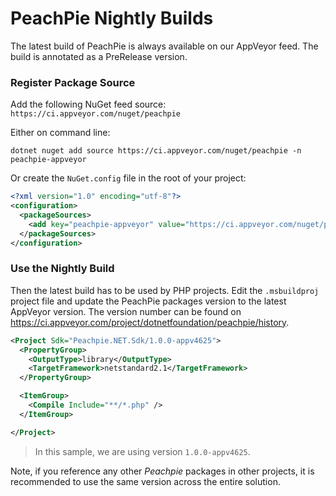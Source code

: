 # PeachPie Nightly Builds

The latest build of PeachPie is always available on our AppVeyor feed. The build is annotated as a PreRelease version.

### Register Package Source

Add the following NuGet feed source: `https://ci.appveyor.com/nuget/peachpie`

Either on command line:

```
dotnet nuget add source https://ci.appveyor.com/nuget/peachpie -n peachpie-appveyor
```

Or create the `NuGet.config` file in the root of your project:

```xml
<?xml version="1.0" encoding="utf-8"?>
<configuration>
  <packageSources>
    <add key="peachpie-appveyor" value="https://ci.appveyor.com/nuget/peachpie" />
  </packageSources>
</configuration>
```

### Use the Nightly Build

Then the latest build has to be used by PHP projects. Edit the `.msbuildproj` project file and update the PeachPie packages version to the latest AppVeyor version. The version number can be found on https://ci.appveyor.com/project/dotnetfoundation/peachpie/history.

```xml
<Project Sdk="Peachpie.NET.Sdk/1.0.0-appv4625">
  <PropertyGroup>
    <OutputType>library</OutputType>
    <TargetFramework>netstandard2.1</TargetFramework>
  </PropertyGroup>

  <ItemGroup>
    <Compile Include="**/*.php" />
  </ItemGroup>

</Project>
```

> In this sample, we are using version `1.0.0-appv4625`.

Note, if you reference any other *Peachpie* packages in other projects, it is recommended to use the same version across the entire solution.
